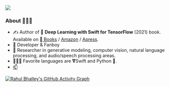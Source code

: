 <!--![Rahul's GitHub Statistics](https://github-readme-stats.vercel.app/api?username=rahulbhalley&show_icons=true)-->

![](https://komarev.com/ghpvc/?username=rahulbhalley&color=blueviolet)

### About 👨🏻‍💻

- ✍️ Author of 📖 **Deep Learning with Swift for TensorFlow** (2021) book. Available on [ Books](https://books.apple.com/us/book/deep-learning-with-swift-for-tensorflow/id1548806893) / [Amazon](https://amzn.to/3tiwbNQ) / [Apress](https://bit.ly/38WtkTl).
-  Developer & Fanboy
- 🧠 Researcher in generative modeling, computer vision, natural language processing, and audio/speech processing areas.
- 👨🏻‍💻 Favorite languages are 𝛁Swift and Python 🐍.
- [📫](mailto:rahulbhalley@icloud.com)

[![Rahul Bhalley's GitHub Activity Graph](https://activity-graph.herokuapp.com/graph?username=RahulBhalley)](https://github.com/RahulBhalley/github-readme-activity-graph)
